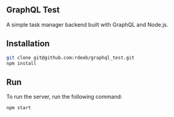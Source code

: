 ## GraphQL Test

A simple task manager backend built with GraphQL and Node.js.

## Installation

```bash
git clone git@github.com:rdeeb/graphql_test.git
npm install
```

## Run

To run the server, run the following command:

```bash
npm start
```
